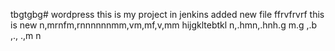 tbgtgbg# wordpress
this is my project in jenkins
added new file
ffrvfrvrf
this is new
n,mrnfm,rnnnnnnmm,vm,mf,v,mm
hijgkltebtkl
n,.hmn,.hnh.g m.g ,.b ,., .,m n 
